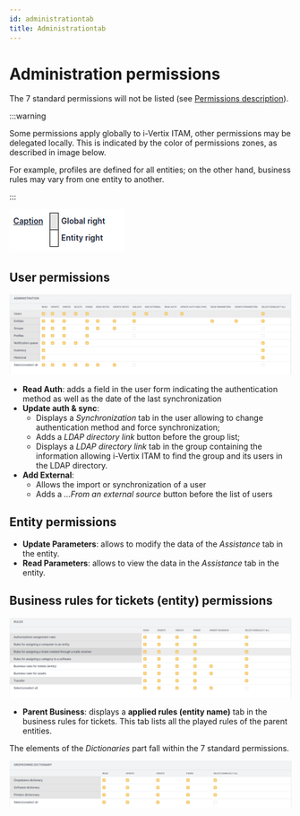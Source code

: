 ```yaml
---
id: administrationtab
title: Administrationtab
---
```


# Administration permissions

The 7 standard permissions will not be listed (see
[Permissions description](../../../modules/administration/profiles)).

:::warning

Some permissions apply globally to i-Vertix ITAM, other permissions may be
delegated locally. This is indicated by the color of permissions
zones, as described in image below.

For example, profiles are defined for all entities; on the other hand,
business rules may vary from one entity to another.

:::

![Permissions zones](../../../assets/modules/administration/images/legend.png)

## User permissions

![User permissions](../../../assets/modules/administration/images/administration.png)

- **Read Auth**: adds a field in the user form indicating the
  authentication method as well as the date of the last synchronization
- **Update auth & sync**:
  - Displays a *Synchronization* tab in the user allowing to change
    authentication method and force synchronization;
  - Adds a *LDAP directory link* button before the group list;
  - Displays a *LDAP directory link* tab in the group containing the
    information allowing i-Vertix ITAM to find the group and its users in the
    LDAP directory.
- **Add External**:
  - Allows the import or synchronization of a user
  - Adds a *...From an external source* button before the list of users

## Entity permissions

- **Update Parameters**: allows to modify the data of the *Assistance*
  tab in the entity.
- **Read Parameters**: allows to view the data in the *Assistance* tab
  in the entity.

## Business rules for tickets (entity) permissions

![Rules permissions](../../../assets/modules/administration/images/rules.png)

- **Parent Business**: displays a **applied rules (entity name)** tab in
  the business rules for tickets. This tab lists all the played rules of
  the parent entities.

The elements of the *Dictionaries* part fall within the 7 standard
permissions.

![Dictionaries permissions](../../../assets/modules/administration/images/dictionaries.png)
